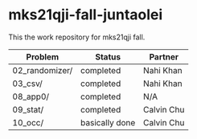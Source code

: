 # mks21qji-fall-juntaolei

This the work repository for mks21qji fall.

| Problem        | Status         | Partner    |
| -------------- | -------------- | ---------- |
| 02_randomizer/ | completed      | Nahi Khan  |
| 03_csv/        | completed      | Nahi Khan  |
| 08_app0/       | completed      | N/A        |
| 09_stat/       | completed      | Calvin Chu |
| 10_occ/        | basically done | Calvin Chu |
